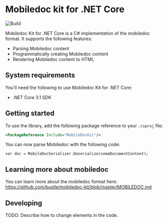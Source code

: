 # Mobiledoc kit for .NET Core

![Build](https://github.com/wmeints/mobiledoc-kit-dotnet/workflows/Build/badge.svg)

Mobiledoc Kit for .NET Core is a C# implementation of the mobiledoc format.
It supports the following features:

* Parsing Mobiledoc content
* Programmatically creating Mobiledoc content
* Rendering Mobiledoc content to HTML

## System requirements

You'll need the following to use Mobiledoc Kit for .NET Core:

* .NET Core 3.1 SDK

## Getting started

To use the library, add the following package reference to your `.csproj` file:

```xml 
<PackageReference Include="MobileDocKit"/>
```

You can now parse Mobiledoc with the following code:

```
var doc = MobileDocSerializer.Deserialize(someDocumentContent);
```

## Learning more about mobiledoc

You can learn more about the mobiledoc format here: https://github.com/bustle/mobiledoc-kit/blob/master/MOBILEDOC.md

## Developing

TODO: Describe how to change elements in the code.

